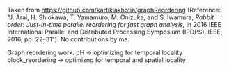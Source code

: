 Taken from https://github.com/kartiklakhotia/graphReordering (Reference: "J. Arai, H. Shiokawa, T. Yamamuro, M. Onizuka, and S. Iwamura, _Rabbit order: Just-in-time parallel reordering for fast graph analysis,_ in 2016 IEEE International Parallel and Distributed Processing Symposium (IPDPS). IEEE, 2016, pp. 22–31"). No contributions by me. 

Graph reordering work.
pH -> optimizing for temporal locality
block_reordering -> optimizng for temporal and spatial locality 
